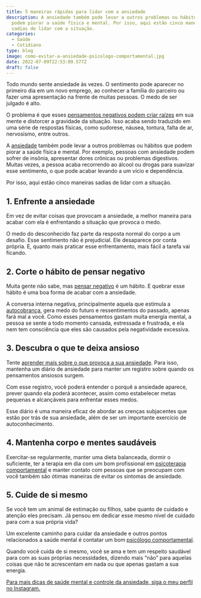 ```yaml
---
title: 5 maneiras rápidas para lidar com a ansiedade
description: A ansiedade também pode levar a outros problemas ou hábitos que
  podem piorar a saúde física e mental. Por isso, aqui estão cinco maneiras
  sadias de lidar com a situação.
categories:
  - Saúde
  - Cotidiano
type: blog
image: como-evitar-a-ansiedade-psicologo-comportamental.jpg
date: 2022-07-09T22:53:09.577Z
draft: false
---
```


<!--StartFragment-->

Todo mundo sente ansiedade às vezes. O sentimento pode aparecer no primeiro dia em um novo emprego, ao conhecer a família do parceiro ou fazer uma apresentação na frente de muitas pessoas. O medo de ser julgado é alto.

O problema é que esses [pensamentos negativos podem criar raízes](/7-sinais-que-voce-precisa-fazer-terapia/) em sua mente e distorcer a gravidade da situação. Isso acaba sendo traduzido em uma série de respostas físicas, como sudorese, náusea, tontura, falta de ar, nervosismo, entre outros.

A [ansiedade](https://yuribusin.com.br/terapia-para-ansiedade/) também pode levar a outros problemas ou hábitos que podem piorar a saúde física e mental. Por exemplo, pessoas com ansiedade podem sofrer de insônia, apresentar dores crônicas ou problemas digestivos. Muitas vezes, a pessoa acaba recorrendo ao álcool ou drogas para suavizar esse sentimento, o que pode acabar levando a um vício e dependência.

Por isso, aqui estão cinco maneiras sadias de lidar com a situação.

## 1. Enfrente a ansiedade

Em vez de evitar coisas que provocam a ansiedade, a melhor maneira para acabar com ela é enfrentando a situação que provoca o medo.

O medo do desconhecido faz parte da resposta normal do corpo a um desafio. Esse sentimento não é prejudicial. Ele desaparece por conta própria. E, quanto mais praticar esse enfrentamento, mais fácil a tarefa vai ficando.

## 2. Corte o hábito de pensar negativo

Muita gente não sabe, mas [pensar negativo](https://yuribusin.com.br/como-se-livrar-de-pensamentos-negativos/) é um hábito. E quebrar esse hábito é uma boa forma de acabar com a ansiedade.

A conversa interna negativa, principalmente aquela que estimula a [autocobrança](/5-dicas-para-evitar-a-autocobranca/), gera medo do futuro e ressentimentos do passado, apenas fará mal a você. Como esses pensamentos gastam muita energia mental, a pessoa se sente a todo momento cansada, estressada e frustrada, e ela nem tem consciência que eles são causados pela negatividade excessiva.

## 3. Descubra o que te deixa ansioso

Tente [aprender mais sobre o que provoca a sua ansiedade](/inteligencia-emocional-voce-sabe-o-que-e/). Para isso, mantenha um diário de ansiedade para manter um registro sobre quando os pensamentos ansiosos surgem.

Com esse registro, você poderá entender o porquê a ansiedade aparece, prever quando ela poderá acontecer, assim como estabelecer metas pequenas e alcançáveis ​​para enfrentar esses medos.

Esse diário é uma maneira eficaz de abordar as crenças subjacentes que estão por trás de sua ansiedade, além de ser um importante exercício de autoconhecimento.

## 4. Mantenha corpo e mentes saudáveis

Exercitar-se regularmente, manter uma dieta balanceada, dormir o suficiente, ter a terapia em dia com um bom profissional em [psicoterapia comportamental](https://yuribusin.com.br/) e manter contato com pessoas que se preocupam com você também são ótimas maneiras de evitar os sintomas de ansiedade.

## 5. Cuide de si mesmo

Se você tem um animal de estimação ou filhos, sabe quanto de cuidado e atenção eles precisam. Já pensou em dedicar esse mesmo nível de cuidado para com a sua própria vida?

Um excelente caminho para cuidar da ansiedade e outros pontos relacionados a saúde mental é contatar um bom [psicólogo comportamental](https://yuribusin.com.br/).

Quando você cuida de si mesmo, você se ama e tem um respeito saudável para com as suas próprias necessidades, dizendo mais “não” para aquelas coisas que não te acrescentam em nada ou que apenas gastam a sua energia.

[Para mais dicas de saúde mental e controle da ansiedade, siga o meu perfil no Instagram.](https://www.instagram.com/dryuribusin/)

<!--EndFragment-->

